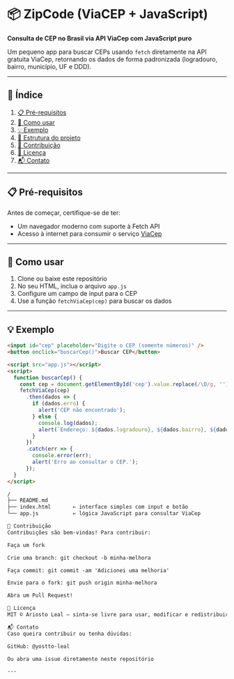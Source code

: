 # 📦 ZipCode (ViaCEP + JavaScript)

**Consulta de CEP no Brasil via API ViaCep com JavaScript puro**

Um pequeno app para buscar CEPs usando `fetch` diretamente na API gratuita ViaCep, retornando os dados de forma padronizada (logradouro, bairro, município, UF e DDD).

---

## 📑 Índice

1. [📋 Pré-requisitos](#pré-requisitos)  
2. [🚀 Como usar](#como-usar)  
3. [💡 Exemplo](#exemplo)  
4. [📁 Estrutura do projeto](#estrutura-do-projeto)  
5. [🤝 Contribuição](#contribuição)  
6. [📝 Licença](#licença)  
7. [📬 Contato](#contato)

---

## 📋 Pré-requisitos

Antes de começar, certifique-se de ter:

- Um navegador moderno com suporte à Fetch API  
- Acesso à internet para consumir o serviço [ViaCep](https://viacep.com.br)

---

## 🚀 Como usar

1. Clone ou baixe este repositório  
2. No seu HTML, inclua o arquivo `app.js`  
3. Configure um campo de input para o CEP  
4. Use a função `fetchViaCep(cep)` para buscar os dados

---

## 💡 Exemplo

```html
<input id="cep" placeholder="Digite o CEP (somente números)" />
<button onclick="buscarCep()">Buscar CEP</button>

<script src="app.js"></script>
<script>
  function buscarCep() {
    const cep = document.getElementById('cep').value.replace(/\D/g, '');
    fetchViaCep(cep)
      .then(dados => {
        if (dados.erro) {
          alert('CEP não encontrado');
        } else {
          console.log(dados);
          alert(`Endereço: ${dados.logradouro}, ${dados.bairro}, ${dados.localidade}-${dados.uf}`);
        }
      })
      .catch(err => {
        console.error(err);
        alert('Erro ao consultar o CEP.');
      });
  }
</script>

/
├── README.md
├── index.html       ← interface simples com input e botão
└── app.js           ← lógica JavaScript para consultar ViaCep

🤝 Contribuição
Contribuições são bem-vindas! Para contribuir:

Faça um fork

Crie uma branch: git checkout -b minha-melhora

Faça commit: git commit -am 'Adicionei uma melhoria'

Envie para o fork: git push origin minha-melhora

Abra um Pull Request!

📝 Licença
MIT © Ariosto Leal — sinta-se livre para usar, modificar e redistribuir conforme os termos da licença MIT.

📬 Contato
Caso queira contribuir ou tenha dúvidas:

GitHub: @yostto-leal

Ou abra uma issue diretamente neste repositório

---


